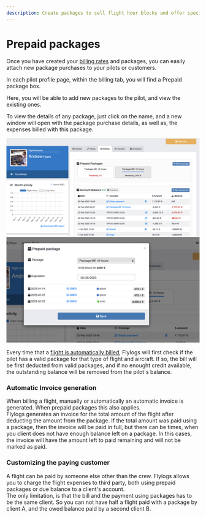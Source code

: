 ```yaml
---
description: Create packages to sell flight hour blocks and offer special prices
---
```


# Prepaid packages

Once you have created your [billing rates](billing-rates.md) and packages, you can easily attach new package purchases to your pilots or customers.

In each pilot profile page, within the billing tab, you will find a Prepaid package box.

Here, you will be able to add new packages to the pilot, and view the existing ones.

To view the details of any package, just click on the name, and a new window will open with the package purchase details, as well as, the expenses billed with this package.

![](<../.gitbook/assets/Screenshot 2023-03-02 at 20.03.32.png>)![](<../.gitbook/assets/Screenshot 2023-03-02 at 20.03.58.png>)

Every time that a [flight is automatically billed](flight-billing/billing-setup.md), Flylogs will first check if the pilot has a valid package for that type of flight and aircraft. If so, the bill will be first deducted from valid packages, and if no enought credit available, the outstanding balance will be removed from the pilot´s balance.

### Automatic Invoice generation

When billing a flight, manually or automatically an automatic invoice is generated. When prepaid packages this also applies.\
Flylogs generates an invoice for the total amount of the flight after deducting the amount from the package. If the total amount was paid using a package, then the invoice will be paid in full, but there can be times, when you client does not have enough balance left on a package. In this cases, the invoice will have the amount left to paid remaining and will not be marked as paid.

### Customizing the paying customer

A flight can be paid by someone else other than the crew. Flylogs allows you to charge the flight expenses to third party, both using prepaid packages or due balance to a client's account.\
The only limitation, is that the bill and the payment using packages has to be the same client. So you can not have half a flight paid with a package by client A, and the owed balance paid by a second client B.
